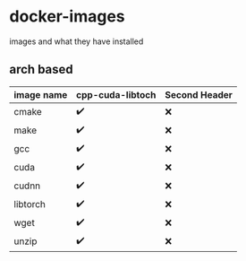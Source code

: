 # docker-images

images and what they have installed

## arch based

| image name | cpp-cuda-libtoch | Second Header |
| ---------- | ---------------- | ------------- |
| cmake      | ✔️             | :x:  |
| make       | ✔️             | :x:  |
| gcc        | ✔️             | :x:  |
| cuda       | ✔️             | :x:  |
| cudnn      | ✔️             | :x:  |
| libtorch   | ✔️             | :x:  |
| wget       | ✔️             | :x:  |
| unzip      | ✔️             | :x:  |
